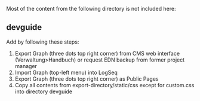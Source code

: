 Most of the content from the following directory is not included here:

## devguide

Add by following these steps:

1. Export Graph (three dots top right corner) from CMS web interface (Verwaltung>Handbuch) or request EDN backup from former project manager
2. Import Graph (top-left menu) into LogSeq
3. Export Graph (three dots top right corner) as Public Pages
4. Copy all contents from export-directory/static/css except for custom.css into directory devguide